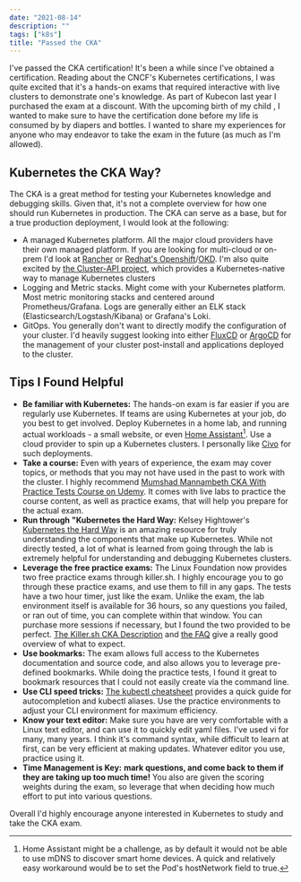 ```yaml
---
date: "2021-08-14"
description: ""
tags: ["k8s"]
title: "Passed the CKA"
---
```


<div data-iframe-width="150" data-iframe-height="270" data-share-badge-id="3e8fe644-dfda-45db-973e-1593d3dd2d64" data-share-badge-host="https://www.credly.com"></div><script type="text/javascript" async src="//cdn.credly.com/assets/utilities/embed.js"></script>

I've passed the CKA certification!  It's been a while since I've obtained a certification.  Reading about the CNCF's Kubernetes certifications,
I was quite excited that it's a hands-on exams that required interactive with live clusters to demonstrate one's knowledge.  As part of Kubecon
last year I purchased the exam at a discount.  With the upcoming birth of my child , I wanted to make sure to have the certification done before
my life is consumed by by diapers and bottles.  I wanted to share my experiences for anyone who may endeavor to take the exam in the future (as
much as I'm allowed).

## Kubernetes the CKA Way?

The CKA is a great method for testing your Kubernetes knowledge and debugging skills.  Given that, it's not a complete overview for how one should run Kubernetes in production.  The CKA can serve as a base, but for a true production deployment, I would look at the following:

- A managed Kubernetes platform.  All the major cloud providers have their own managed platform.  If you are looking for multi-cloud or on-prem I'd look at [Rancher](https://rancher.com/) or [Redhat's Openshift](https://www.redhat.com/en/technologies/cloud-computing/openshift)/[OKD](https://www.okd.io/).  I'm also quite excited by [the Cluster-API project](https://cluster-api.sigs.k8s.io/), which provides a Kubernetes-native way to manage Kubernetes clusters
- Logging and Metric stacks.  Might come with your Kubernetes platform.  Most metric monitoring stacks and centered around Prometheus/Grafana.  Logs are generally either an ELK stack (Elasticsearch/Logstash/Kibana) or Grafana's Loki.  
- GitOps.  You generally don't want to directly modify the configuration of your cluster.  I'd heavily suggest looking into either [FluxCD](https://fluxcd.io/) or [ArgoCD](https://argoproj.github.io/argo-cd/) for the management of your cluster post-install and applications deployed to the cluster.

## Tips I Found Helpful

- **Be familiar with Kubernetes:**  The hands-on exam is far easier if you are regularly use Kubernetes.  If teams are using Kubernetes at your job, do you best to get involved.  Deploy Kubernetes in a home lab, and running actual workloads - a small website, or even [Home Assistant](https://www.home-assistant.io/)[^1]. Use a cloud provider to spin up a Kubernetes clusters.  I personally like [Civo](https://www.civo.com/) for such deployments.
- **Take a course:**  Even with years of experience, the exam may cover topics, or methods that you may not have used in the past to work with the cluster.  I highly recommend [Mumshad Mannambeth CKA With Practice Tests Course on Udemy](https://www.udemy.com/course/certified-kubernetes-administrator-with-practice-tests/).  It comes with live labs to practice the course content, as well as practice exams, that will help you prepare for the actual exam.
- **Run through "Kubernetes the Hard Way:**  Kelsey Hightower's [Kubernetes the Hard Way](https://github.com/kelseyhightower/kubernetes-the-hard-way) is an amazing resource for truly understanding the components that make up Kubernetes.  While not directly tested, a lot of what is learned from going through the lab is extremely helpful for understanding and debugging Kubernetes clusters.
- **Leverage the free practice exams:** The Linux Foundation now provides two free practice exams through killer.sh.  I highly encourage you to go through these practice exams, and use them to fill in any gaps.  The tests have a two hour timer, just like the exam.  Unlike the exam, the lab environment itself is available for 36 hours, so any questions you failed, or ran out of time, you can complete within that window.  You can purchase more sessions if necessary, but I found the two provided to be perfect.  [The Killer.sh CKA Description](https://killer.sh/cka) and [the FAQ](https://killer.sh/faq) give a really good overview of what to expect.
- **Use bookmarks:**  The exam allows full access to the Kubernetes documentation and source code, and also allows you to leverage pre-defined bookmarks.  While doing the practice tests, I found it great to bookmark resources that I could not easily create via the command line.
- **Use CLI speed tricks:**  [The kubectl cheatsheet](https://kubernetes.io/docs/reference/kubectl/cheatsheet/) provides a quick guide for autocompletion and kubectl aliases.  Use the practice environments to adjust your CLI environment for maximum efficiency.
- **Know your text editor:**  Make sure you have are very comfortable with a Linux text editor, and can use it to quickly edit yaml files.  I've used vi for many, many years.  I think it's command syntax, while difficult to learn at first, can be very efficient at making updates.  Whatever editor you use, practice using it.
- **Time Management is Key:**   **mark questions, and come back to them if they are taking up too much time!**  You also are given the scoring weights during the exam, so leverage that when deciding how much effort to put into various questions.

Overall I'd highly encourage anyone interested in Kubernetes to study and take the CKA exam.

[^1]: Home Assistant might be a challenge, as by default it would not be able to use mDNS to discover smart home devices.  A quick and relatively easy workaround would be to set the Pod's hostNetwork field to true.
